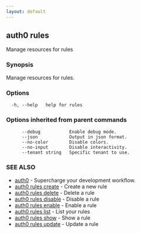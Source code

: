 ```yaml
---
layout: default
---
```

## auth0 rules

Manage resources for rules

### Synopsis

Manage resources for rules.

### Options

```
  -h, --help   help for rules
```

### Options inherited from parent commands

```
      --debug           Enable debug mode.
      --json            Output in json format.
      --no-color        Disable colors.
      --no-input        Disable interactivity.
      --tenant string   Specific tenant to use.
```

### SEE ALSO

* [auth0](/auth0-cli/)	 - Supercharge your development workflow.
* [auth0 rules create](auth0_rules_create.md)	 - Create a new rule
* [auth0 rules delete](auth0_rules_delete.md)	 - Delete a rule
* [auth0 rules disable](auth0_rules_disable.md)	 - Disable a rule
* [auth0 rules enable](auth0_rules_enable.md)	 - Enable a rule
* [auth0 rules list](auth0_rules_list.md)	 - List your rules
* [auth0 rules show](auth0_rules_show.md)	 - Show a rule
* [auth0 rules update](auth0_rules_update.md)	 - Update a rule

